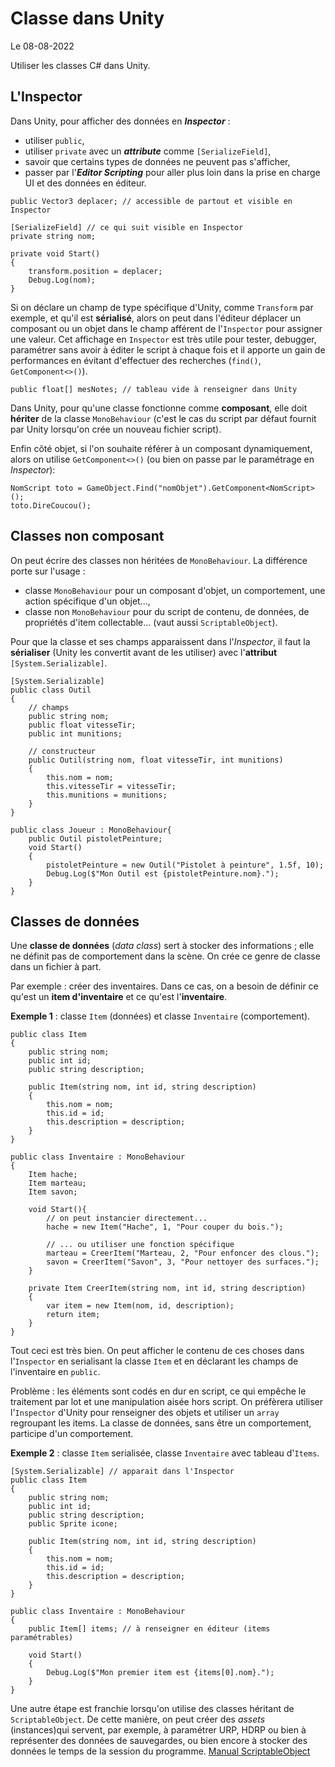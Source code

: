 # Classe dans Unity

Le 08-08-2022

Utiliser les classes C# dans Unity.

## L'Inspector

Dans Unity, pour afficher des données en ***Inspector*** :
- utiliser `public`,
- utiliser `private` avec un ***attribute*** comme `[SerializeField]`,
- savoir que certains types de données ne peuvent pas s'afficher,
- passer par l'***Editor Scripting*** pour aller plus loin dans la prise en charge UI et des données en éditeur.
```
public Vector3 deplacer; // accessible de partout et visible en Inspector

[SerializeField] // ce qui suit visible en Inspector
private string nom;
 
private void Start()
{
	transform.position = deplacer;
	Debug.Log(nom);
}
```

Si on déclare un champ de type spécifique d'Unity, comme `Transform` par exemple, et qu'il est **sérialisé**, alors on peut dans l'éditeur déplacer un composant ou un objet dans le champ afférent de l'`Inspector` pour assigner une valeur. Cet affichage en `Inspector` est très utile pour tester, debugger, paramétrer sans avoir à éditer le script à chaque fois et il apporte un gain de performances en évitant d'effectuer des recherches  (`find()`, `GetComponent<>()`).
```
public float[] mesNotes; // tableau vide à renseigner dans Unity
```

Dans Unity, pour qu'une classe fonctionne comme **composant**, elle doit **hériter** de la classe `MonoBehaviour` (c'est le cas du script par défaut fournit par Unity lorsqu'on crée un nouveau fichier script).

Enfin côté objet, si l'on souhaite référer à un composant dynamiquement, alors on utilise `GetComponent<>()` (ou bien on passe par le paramétrage en *Inspector*):
```
NomScript toto = GameObject.Find("nomObjet").GetComponent<NomScript>();
toto.DireCoucou();
```

## Classes non composant

On peut écrire des classes non héritées de `MonoBehaviour`. La différence porte sur l'usage : 
- classe `MonoBehaviour` pour un composant d'objet, un comportement, une action spécifique d'un objet...,
- classe non `MonoBehaviour` pour du script de contenu, de données, de propriétés d'item collectable... (vaut aussi `ScriptableObject`).

Pour que la classe et ses champs apparaissent dans l'*Inspector*, il faut la **sérialiser** (Unity les convertit avant de les utiliser) avec l'**attribut** `[System.Serializable]`.
```
[System.Serializable]
public class Outil
{
	// champs
	public string nom;
	public float vitesseTir;
	public int munitions;
 
	// constructeur
	public Outil(string nom, float vitesseTir, int munitions)
	{
		this.nom = nom;
		this.vitesseTir = vitesseTir;
		this.munitions = munitions;
	}
}
 
public class Joueur : MonoBehaviour{
	public Outil pistoletPeinture;
	void Start()
	{
		pistoletPeinture = new Outil("Pistolet à peinture", 1.5f, 10);
		Debug.Log($"Mon Outil est {pistoletPeinture.nom}.");
	}
}
```

## Classes de données

Une **classe de données** (*data class*) sert à stocker des informations ; elle ne définit pas de comportement dans la scène. On crée ce genre de classe dans un fichier à part.

Par exemple : créer des inventaires. Dans ce cas, on a besoin de définir ce qu'est un **item d'inventaire** et ce qu'est l'**inventaire**.

**Exemple 1** : classe `Item` (données) et classe `Inventaire` (comportement).
```
public class Item
{
	public string nom;
	public int id;
	public string description;
 
	public Item(string nom, int id, string description)
	{
		this.nom = nom;
		this.id = id;
		this.description = description;
	}
}
```
```
public class Inventaire : MonoBehaviour
{
	Item hache;
	Item marteau;
	Item savon;
 
	void Start(){
		// on peut instancier directement...
		hache = new Item("Hache", 1, "Pour couper du bois.");
		
		// ... ou utiliser une fonction spécifique
		marteau = CreerItem("Marteau, 2, "Pour enfoncer des clous.");
		savon = CreerItem("Savon", 3, "Pour nettoyer des surfaces.");
	}
 
	private Item CreerItem(string nom, int id, string description)
	{
		var item = new Item(nom, id, description);
		return item;
	}
}
```

Tout ceci est très bien. On peut afficher le contenu de ces choses dans l'`Inspector` en serialisant la classe `Item` et en déclarant les champs de l'inventaire en `public`.

Problème : les éléments sont codés en dur en script, ce qui empêche le traitement par lot et une manipulation aisée hors script. On préfèrera utiliser l'`Inspector` d'Unity pour renseigner des objets et utiliser un `array` regroupant les items. La classe de données, sans être un comportement, participe d'un comportement.

**Exemple 2** : classe `Item` serialisée, classe `Inventaire` avec tableau d'`Items`.
```
[System.Serializable] // apparait dans l'Inspector
public class Item
{
	public string nom;
	public int id;
	public string description;
	public Sprite icone;
 
	public Item(string nom, int id, string description)
	{
		this.nom = nom;
		this.id = id;
		this.description = description;
	}
}
```
```
public class Inventaire : MonoBehaviour
{
	public Item[] items; // à renseigner en éditeur (items paramétrables) 

	void Start()
	{
		Debug.Log($"Mon premier item est {items[0].nom}.");
	}
}
```

Une autre étape est franchie lorsqu'on utilise des classes héritant de `ScriptableObject`. De cette manière, on peut créer des *assets* (instances)qui servent, par exemple, à paramétrer URP, HDRP ou bien à représenter des données de sauvegardes, ou bien encore à stocker des données le temps de la session du programme. [Manual ScriptableObject](https://docs.unity3d.com/Manual/class-ScriptableObject.html "Manual ScriptableObject")